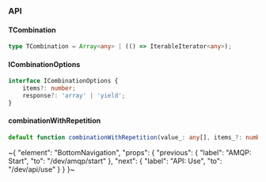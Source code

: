 

### API

#### TCombination

```ts
type TCombination = Array<any> | (() => IterableIterator<any>);
```

#### ICombinationOptions

```ts
interface ICombinationOptions {
    items?: number;
    response?: 'array' | 'yield';
}
```

#### combinationWithRepetition

```ts
default function combinationWithRepetition(value_: any[], items_?: number, options_?: ICombinationOptions): TCombination;
```


~{
  "element": "BottomNavigation",
  "props": {
    "previous": {
      "label": "AMQP: Start",
      "to": "/dev/amqp/start"
    },
    "next": {
      "label": "API: Use",
      "to": "/dev/api/use"
    }
  }
}~